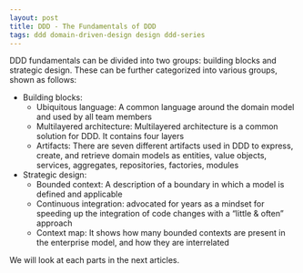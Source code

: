 ```yaml
---
layout: post
title: DDD - The Fundamentals of DDD
tags: ddd domain-driven-design design ddd-series
---
```


DDD fundamentals can be divided into two groups: building blocks and strategic design. These can be further categorized into various groups, shown as follows:

- Building blocks:
  - Ubiquitous language: A common language around the domain model and used by all team members
  - Multilayered architecture: Multilayered architecture is a common solution for DDD. It contains four layers
  - Artifacts: There are seven different artifacts used in DDD to express, create, and retrieve domain models as entities, value objects, services, aggregates, repositories, factories, modules
- Strategic design:
  - Bounded context: A description of a boundary in which a model is defined and applicable
  - Continuous integration: advocated for years as a mindset for speeding up the integration of code changes with a “little & often” approach
  - Context map: It shows how many bounded contexts are present in the enterprise model, and how they are interrelated

We will look at each parts in the next articles.